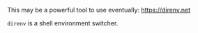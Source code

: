 This may be a powerful tool to use eventually: https://direnv.net

`direnv` is a shell environment switcher.


